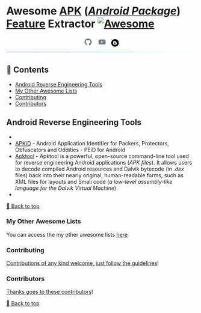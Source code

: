 # Awesome [APK](https://en.wikipedia.org/wiki/Apk_(file_format)) (_[Android Package](https://youtube.com/playlist?list=PL9V4Zu3RroiVIEtSO4i4VLlfMJqppvxvh&si=MTyY7rk1Bu5R0ncD)_) [Feature](https://en.wikipedia.org/wiki/Feature_(machine_learning)) Extractor [![Awesome](https://awesome.re/badge.svg)](https://awesome.re)
<p align="center">
    <a href="https://github.com/cybersecurity-dev/"><img height="25" src="https://github.com/cybersecurity-dev/cybersecurity-dev/blob/main/assets/github.svg" alt="GitHub"></a>
    &nbsp;
    <a href="https://www.youtube.com/@CyberThreatDefence"><img height="25" src="https://github.com/cybersecurity-dev/cybersecurity-dev/blob/main/assets/youtube.svg" alt="YouTube"></a>
    &nbsp;
    <a href="https://cyberthreatdefence.com/my_awesome_lists"><img height="20" src="https://github.com/cybersecurity-dev/cybersecurity-dev/blob/main/assets/blog.svg" alt="My Awesome Lists"></a>
    <img src="https://github.com/cybersecurity-dev/cybersecurity-dev/blob/main/assets/bar.gif">
</p>

## 📖 Contents
- [Android Reverse Engineering Tools](#android-reverse-engineering-tools)
- [My Other Awesome Lists](#my-other-awesome-lists)
- [Contributing](#contributing)
- [Contributors](#contributors)

## Android Reverse Engineering Tools
-
- [APKiD](https://github.com/rednaga/APKiD) - Android Application Identifier for Packers, Protectors, Obfuscators and Oddities - PEiD for Android
- [Apktool](https://apktool.org/) - Apktool is a powerful, open-source command-line tool used for reverse engineering Android applications (_APK files_). It allows users to decode compiled Android resources and Dalvik bytecode (in _.dex_ files) back into their nearly original, human-readable forms, such as XML files for layouts and Smali code (_a low-level assembly-like language for the Dalvik Virtual Machine_).
- 

[🔼 Back to top](#awesome-apk-feature-extractor-)

### My Other Awesome Lists
You can access the my other awesome lists [here](https://cyberthreatdefence.com/my_awesome_lists)

### Contributing

[Contributions of any kind welcome, just follow the guidelines](contributing.md)!

### Contributors

[Thanks goes to these contributors](https://github.com/cybersecurity-dev/awesome-apk-feature-extractor/graphs/contributors)!

[🔼 Back to top](#awesome-apk-feature-extractor-)
